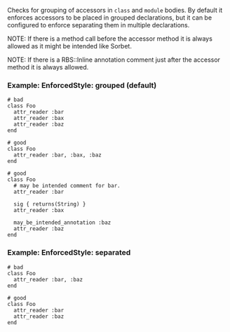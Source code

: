 Checks for grouping of accessors in `class` and `module` bodies.
By default it enforces accessors to be placed in grouped declarations,
but it can be configured to enforce separating them in multiple declarations.

NOTE: If there is a method call before the accessor method it is always allowed
as it might be intended like Sorbet.

NOTE: If there is a RBS::Inline annotation comment just after the accessor method
it is always allowed.

### Example: EnforcedStyle: grouped (default)
    # bad
    class Foo
      attr_reader :bar
      attr_reader :bax
      attr_reader :baz
    end

    # good
    class Foo
      attr_reader :bar, :bax, :baz
    end

    # good
    class Foo
      # may be intended comment for bar.
      attr_reader :bar

      sig { returns(String) }
      attr_reader :bax

      may_be_intended_annotation :baz
      attr_reader :baz
    end

### Example: EnforcedStyle: separated
    # bad
    class Foo
      attr_reader :bar, :baz
    end

    # good
    class Foo
      attr_reader :bar
      attr_reader :baz
    end
